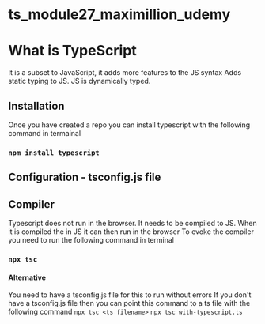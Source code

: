 # ts_module27_maximillion_udemy

# What is TypeScript
It is a subset to JavaScript, it adds more features to the JS syntax
Adds static typing to JS. 
JS is dynamically typed.

## Installation
Once you have created a repo you can install typescript with the following command in termainal
### `npm install typescript`

## Configuration - tsconfig.js file

## Compiler
Typescript does not run in the browser. It needs to be compiled to JS. When it is compiled the in JS it can then run in the browser
To evoke the compiler you need to run the following command in terminal

### `npx tsc`

#### Alternative
You need to have a tsconfig.js file for this to run without errors
If you don't have a tsconfig.js file then you can point this command to a ts file with the following command
`npx tsc <ts filename>` 
`npx tsc with-typescript.ts`



